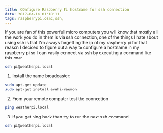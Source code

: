```yaml
---
title: COnfigure Raspberry Pi hostname for ssh connection
date: 2017-04-14 01:10:11
tags: raspberrypi,osmc,ssh,
---
```


If you are fan of this powerfull micro computers you will know that mostly all the work you do in them is via ssh connection, one of the things I hate about using ssh is that I'm always forgetting the ip of my raspberry pi for that reason I decided to figure out a way to configure a hostname in my raspberry pi so I can easily connect via ssh by executing a command like this one:
```sh
ssh pi@weatherpi.local
```
1. Install the name broadcaster:
```sh
sudo apt-get update
sudo apt-get install avahi-daemon
```
2. From your remote computer test the connection
```sh
ping weatherpi.local
```

3. if you get ping back then try to run the next ssh command
```sh
ssh pi@weatherpi.local
```
